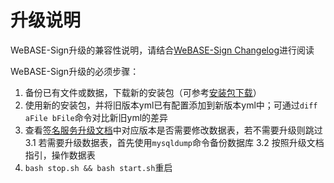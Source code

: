 # 升级说明

WeBASE-Sign升级的兼容性说明，请结合[WeBASE-Sign Changelog](https://github.com/WeBankBlockchain/WeBASE-Sign)进行阅读

WeBASE-Sign升级的必须步骤：
1. 备份已有文件或数据，下载新的安装包（可参考[安装包下载](../WeBASE/mirror.html#install_package)）
2. 使用新的安装包，并将旧版本yml已有配置添加到新版本yml中；可通过`diff aFile bFile`命令对比新旧yml的差异
3. 查看[签名服务升级文档](../WeBASE-Sign/upgrade.html)中对应版本是否需要修改数据表，若不需要升级则跳过
    3.1 若需要升级数据表，首先使用`mysqldump`命令备份数据库
    3.2 按照升级文档指引，操作数据表
4. `bash stop.sh && bash start.sh`重启
